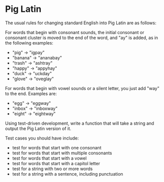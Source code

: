 # Pig Latin

The usual rules for changing standard English into Pig Latin are as follows:

For words that begin with consonant sounds, the initial consonant or consonant cluster is moved to the end of the word, and "ay" is added, as in the following examples:

* "pig" → "igpay"
* "banana" → "ananabay"
* "trash" → "ashtray"
* "happy" → "appyhay"
* "duck" → "uckday"
* "glove" → "oveglay"

For words that begin with vowel sounds or a silent letter, you just add "way" to the end. Examples are:

* "egg" → "eggway"
* "inbox" → "inboxway"
* "eight" → "eightway"

Using test-driven development, write a function that will take a string and output the Pig Latin version of it.

Test cases you should have include:

* test for words that start with one consonant
* test for words that start with multiple consonants
* test for words that start with a vowel
* test for words that start with a capitol letter
* test for a string with two or more words
* test for a string with a sentence, including punctuation
